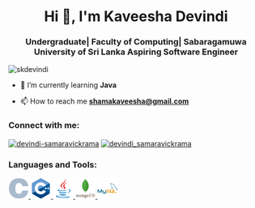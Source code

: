 <h1 align="center">Hi 👋, I'm Kaveesha Devindi</h1>
<h3 align="center">Undergraduate| Faculty of Computing| Sabaragamuwa University of Sri Lanka Aspiring Software Engineer</h3>

<p align="left"> <img src="https://komarev.com/ghpvc/?username=skdevindi&label=Profile%20views&color=0e75b6&style=flat" alt="skdevindi" /> </p>

- 🌱 I’m currently learning **Java**

- 📫 How to reach me **shamakaveesha@gmail.com**

<h3 align="left">Connect with me:</h3>
<p align="left">
<a href="https://linkedin.com/in/devindi-samaravickrama" target="blank"><img align="center" src="https://raw.githubusercontent.com/rahuldkjain/github-profile-readme-generator/master/src/images/icons/Social/linked-in-alt.svg" alt="devindi-samaravickrama" height="30" width="40" /></a>
<a href="https://instagram.com/devindi_samaravickrama" target="blank"><img align="center" src="https://raw.githubusercontent.com/rahuldkjain/github-profile-readme-generator/master/src/images/icons/Social/instagram.svg" alt="devindi_samaravickrama" height="30" width="40" /></a>
</p>

<h3 align="left">Languages and Tools:</h3>
<p align="left"> <a href="https://www.cprogramming.com/" target="_blank" rel="noreferrer"> <img src="https://raw.githubusercontent.com/devicons/devicon/master/icons/c/c-original.svg" alt="c" width="40" height="40"/> </a> <a href="https://www.w3schools.com/cpp/" target="_blank" rel="noreferrer"> <img src="https://raw.githubusercontent.com/devicons/devicon/master/icons/cplusplus/cplusplus-original.svg" alt="cplusplus" width="40" height="40"/> </a> <a href="https://www.java.com" target="_blank" rel="noreferrer"> <img src="https://raw.githubusercontent.com/devicons/devicon/master/icons/java/java-original.svg" alt="java" width="40" height="40"/> </a> <a href="https://www.mongodb.com/" target="_blank" rel="noreferrer"> <img src="https://raw.githubusercontent.com/devicons/devicon/master/icons/mongodb/mongodb-original-wordmark.svg" alt="mongodb" width="40" height="40"/> </a> <a href="https://www.mysql.com/" target="_blank" rel="noreferrer"> <img src="https://raw.githubusercontent.com/devicons/devicon/master/icons/mysql/mysql-original-wordmark.svg" alt="mysql" width="40" height="40"/> </a> </p>
